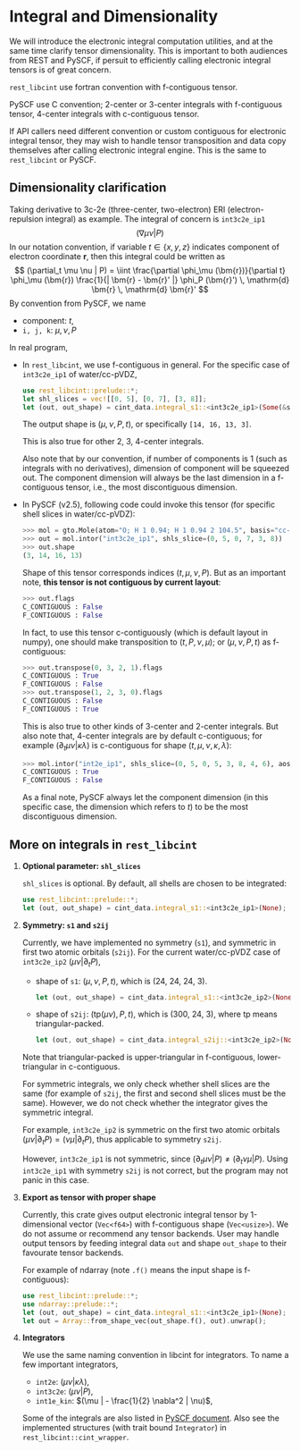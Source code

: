 # Integral and Dimensionality

We will introduce the electronic integral computation utilities, and at the same time clarify tensor dimensionality.
This is important to both audiences from REST and PySCF, if persuit to efficiently calling electronic integral
tensors is of great concern.

<div class="warning">

`rest_libcint` use fortran convention with f-contiguous tensor.

PySCF use C convention; 2-center or 3-center integrals with f-contiguous tensor, 4-center integrals with c-contiguous tensor.

If API callers need different convention or custom contiguous for electronic integral tensor,
they may wish to handle tensor transposition and data copy themselves after calling electronic integral engine.
This is the same to `rest_libcint` or PySCF.

</div>

## Dimensionality clarification

Taking derivative to 3c-2e (three-center, two-electron) ERI (electron-repulsion integral) as example. The
integral of concern is `int3c2e_ip1`
$$
    (\nabla \mu \nu | P)
$$
In our notation convention, if variable $t \in \{x, y, z\}$ indicates component of electron coordinate
$\bm{r}$, then this integral could be written as
$$
    (\partial_t \mu \nu | P) = \iint \frac{\partial \phi_\mu (\bm{r})}{\partial t} \phi_\mu (\bm{r}) \frac{1}{| \bm{r} - \bm{r}' |} \phi_P (\bm{r}') \, \mathrm{d} \bm{r} \, \mathrm{d} \bm{r}'
$$
By convention from PySCF, we name
- component: $t$,
- `i, j, k`: $\mu, \nu, P$

In real program,

- In `rest_libcint`, we use f-contiguous in general. For the specific case of `int3c2e_ip1` of water/cc-pVDZ,
    ```rust
    use rest_libcint::prelude::*;
    let shl_slices = vec![[0, 5], [0, 7], [3, 8]];
    let (out, out_shape) = cint_data.integral_s1::<int3c2e_ip1>(Some(&shl_slices));
    ```
    The output shape is $(\mu, \nu, P, t)$, or specifically `[14, 16, 13, 3]`.

    This is also true for other 2, 3, 4-center integrals.

    Also note that by our convention, if number of components is 1 (such as integrals with no derivatives),
    dimension of component will be squeezed out.
    The component dimension will always be the last dimension in a f-contiguous tensor,
    i.e., the most discontiguous dimension.

- In PySCF (v2.5), following code could invoke this tensor (for specific shell slices in water/cc-pVDZ):
    ```python
    >>> mol = gto.Mole(atom="O; H 1 0.94; H 1 0.94 2 104.5", basis="cc-pVDZ").build()
    >>> out = mol.intor("int3c2e_ip1", shls_slice=(0, 5, 0, 7, 3, 8))
    >>> out.shape
    (3, 14, 16, 13)
    ```
    Shape of this tensor corresponds indices $(t, \mu, \nu, P)$. But as an important note,
    **this tensor is not contiguous by current layout**:
    ```python
    >>> out.flags
    C_CONTIGUOUS : False
    F_CONTIGUOUS : False
    ```
    In fact, to use this tensor c-contiguously (which is default layout in numpy), one should make
    transposition to $(t, P, \nu, \mu)$; or $(\mu, \nu, P, t)$ as f-contiguous:
    ```python
    >>> out.transpose(0, 3, 2, 1).flags
    C_CONTIGUOUS : True
    F_CONTIGUOUS : False
    >>> out.transpose(1, 2, 3, 0).flags
    C_CONTIGUOUS : False
    F_CONTIGUOUS : True
    ```
    This is also true to other kinds of 3-center and 2-center integrals. But also note that,
    4-center integrals are by default c-contiguous; for example $(\partial_t \mu \nu | \kappa \lambda)$
    is c-contiguous for shape $(t, \mu, \nu, \kappa, \lambda)$:
    ```python
    >>> mol.intor("int2e_ip1", shls_slice=(0, 5, 0, 5, 3, 8, 4, 6), aosym="s2ij").flags
    C_CONTIGUOUS : True
    F_CONTIGUOUS : False
    ```
    As a final note, PySCF always let the component dimension (in this specific case, the dimension which refers to $t$) to
    be the most discontiguous dimension.

## More on integrals in `rest_libcint`

1. **Optional parameter: `shl_slices`**

    `shl_slices` is optional. By default, all shells are chosen to be integrated:
    ```rust
    use rest_libcint::prelude::*;
    let (out, out_shape) = cint_data.integral_s1::<int3c2e_ip1>(None);
    ```

2. **Symmetry: `s1` and `s2ij`**

    Currently, we have implemented no symmetry (`s1`), and symmetric in first two atomic orbitals (`s2ij`).
    For the current water/cc-pVDZ case of `int3c2e_ip2` $(\mu \nu | \partial_t P)$,
    - shape of `s1`: $(\mu, \nu, P, t)$, which is (24, 24, 24, 3).
        ```rust
        let (out, out_shape) = cint_data.integral_s1::<int3c2e_ip2>(None);
        ```
    - shape of `s2ij`: $(\mathrm{tp}(\mu \nu), P, t)$, which is (300, 24, 3),
        where $\mathrm{tp}$ means triangular-packed.
        ```rust
        let (out, out_shape) = cint_data.integral_s2ij::<int3c2e_ip2>(None);
        ```
    
    Note that triangular-packed is upper-triangular in f-contiguous, lower-triangular in c-contiguous.

    <div class="warning">

    For symmetric integrals, we only check whether shell slices are the same (for example of `s2ij`,
    the first and second shell slices must be the same).
    However, we do not check whether the integrator gives the symmetric integral.

    For example, `int3c2e_ip2` is symmetric on the first two atomic orbitals
    $(\mu \nu | \partial_t P) = (\nu \mu | \partial_t P)$, thus applicable to symmetry `s2ij`.
    
    However, `int3c2e_ip1` is not symmetric, since $(\partial_t \mu \nu | P) \neq (\partial_t \nu \mu | P)$.
    Using `int3c2e_ip1` with symmetry `s2ij` is not correct, but the program may not panic in this case.

    </div>

3. **Export as tensor with proper shape**

    Currently, this crate gives output electronic integral tensor by 1-dimensional vector (`Vec<f64>`) with
    f-contiguous shape (`Vec<usize>`). We do not assume or recommend any tensor backends. User may handle
    output tensors by feeding integral data `out` and shape `out_shape` to their favourate tensor backends.
    
    For example of ndarray (note `.f()` means the input shape is f-contiguous):
    ```rust
    use rest_libcint::prelude::*;
    use ndarray::prelude::*;
    let (out, out_shape) = cint_data.integral_s1::<int3c2e_ip1>(None);
    let out = Array::from_shape_vec(out_shape.f(), out).unwrap();
    ```

4. **Integrators**

    We use the same naming convention in libcint for integrators. To name a few important integrators,

    - `int2e`: $(\mu \nu | \kappa \lambda)$,
    - `int3c2e`: $(\mu \nu | P)$,
    - `int1e_kin`: $(\mu | - \frac{1}{2} \nabla^2 | \nu)$,

    Some of the integrals are also listed in [PySCF document](https://pyscf.org/pyscf_api_docs/pyscf.gto.html#module-pyscf.gto.moleintor).
    Also see the implemented structures (with trait bound `Integrator`) in `rest_libcint::cint_wrapper`.
